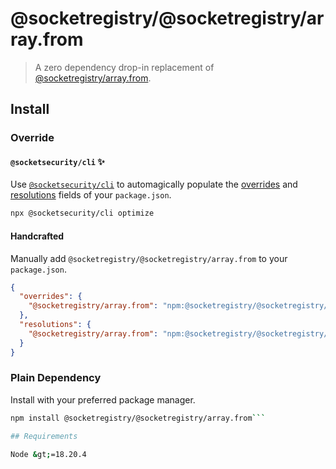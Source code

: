 # @socketregistry/@socketregistry/array.from

> A zero dependency drop-in replacement of
> [@socketregistry/array.from](https://www.npmjs.com/package/@socketregistry/array.from).

## Install

### Override

#### `@socketsecurity/cli` :sparkles:

Use [`@socketsecurity/cli`](https://www.npmjs.com/package/@socketsecurity/cli)
to automagically populate the
[overrides](https://docs.npmjs.com/cli/v9/configuring-npm/package-json#overrides)
and [resolutions](https://yarnpkg.com/configuration/manifest#resolutions) fields
of your `package.json`.

```sh
npx @socketsecurity/cli optimize
```

#### Handcrafted

Manually add `@socketregistry/@socketregistry/array.from` to your
`package.json`.

```json
{
  "overrides": {
    "@socketregistry/array.from": "npm:@socketregistry/@socketregistry/array.from@^1"
  },
  "resolutions": {
    "@socketregistry/array.from": "npm:@socketregistry/@socketregistry/array.from@^1"
  }
}
```

### Plain Dependency

Install with your preferred package manager.

````sh
npm install @socketregistry/@socketregistry/array.from```

## Requirements

Node &gt;=18.20.4
````
